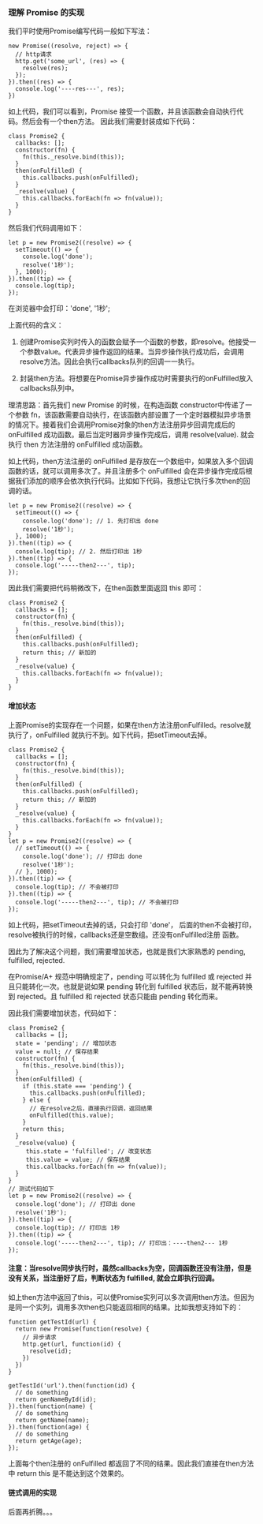 
### 理解 Promise 的实现

我们平时使用Promise编写代码一般如下写法：
```
new Promise((resolve, reject) => {
  // http请求
  http.get('some_url', (res) => {
    resolve(res);
  });
}).then((res) => {
  console.log('----res---', res);
})
```
如上代码，我们可以看到，Promise 接受一个函数，并且该函数会自动执行代码。然后会有一个then方法。
因此我们需要封装成如下代码：
```
class Promise2 {
  callbacks: [];
  constructor(fn) {
    fn(this._resolve.bind(this));
  }
  then(onFulfilled) {
    this.callbacks.push(onFulfilled);
  }
  _resolve(value) {
    this.callbacks.forEach(fn => fn(value));
  }
}
```
然后我们代码调用如下：
```
let p = new Promise2((resolve) => {
  setTimeout(() => {
    console.log('done');
    resolve('1秒');
  }, 1000);
}).then((tip) => {
  console.log(tip);
});
```
在浏览器中会打印：'done', '1秒';

上面代码的含义：

  1. 创建Promise实列时传入的函数会赋予一个函数的参数，即resolve。他接受一个参数value。代表异步操作返回的结果。当异步操作执行成功后，会调用resolve方法。因此会执行callbacks队列的回调一一执行。

  2. 封装then方法。将想要在Promise异步操作成功时需要执行的onFulfilled放入callbacks队列中。

理清思路：首先我们 new Promise 的时候，在构造函数 constructor中传递了一个参数 fn，该函数需要自动执行，在该函数内部设置了一个定时器模拟异步场景的情况下。接着我们会调用Promise对象的then方法注册异步回调完成后的 onFulfilled 成功函数。最后当定时器异步操作完成后，调用 resolve(value).
就会执行 then 方法注册的 onFulfilled 成功函数。

如上代码，then方法注册的 onFulfilled 是存放在一个数组中，如果放入多个回调函数的话，就可以调用多次了。并且注册多个 onFulfilled 会在异步操作完成后根据我们添加的顺序会依次执行代码。比如如下代码，我想让它执行多次then的回调的话。
```
let p = new Promise2((resolve) => {
  setTimeout(() => {
    console.log('done'); // 1. 先打印出 done
    resolve('1秒');
  }, 1000);
}).then((tip) => {
  console.log(tip); // 2. 然后打印出 1秒
}).then((tip) => {
  console.log('-----then2---', tip); 
});
```
因此我们需要把代码稍微改下，在then函数里面返回 this 即可：
```
class Promise2 {
  callbacks = [];
  constructor(fn) {
    fn(this._resolve.bind(this));
  }
  then(onFulfilled) {
    this.callbacks.push(onFulfilled);
    return this; // 新加的
  }
  _resolve(value) {
    this.callbacks.forEach(fn => fn(value));
  }
}
```
#### 增加状态

上面Promise的实现存在一个问题，如果在then方法注册onFulfilled。resolve就执行了，onFulfilled 就执行不到。如下代码，把setTimeout去掉。
```
class Promise2 {
  callbacks = [];
  constructor(fn) {
    fn(this._resolve.bind(this));
  }
  then(onFulfilled) {
    this.callbacks.push(onFulfilled);
    return this; // 新加的
  }
  _resolve(value) {
    this.callbacks.forEach(fn => fn(value));
  }
}
let p = new Promise2((resolve) => {
  // setTimeout(() => {
    console.log('done'); // 打印出 done
    resolve('1秒');
  // }, 1000);
}).then((tip) => {
  console.log(tip); // 不会被打印
}).then((tip) => {
  console.log('-----then2---', tip); // 不会被打印
});
```
如上代码，把setTimeout去掉的话，只会打印 'done'， 后面的then不会被打印，resolve被执行的时候，callbacks还是空数组。还没有onFulfilled注册
函数。

因此为了解决这个问题，我们需要增加状态，也就是我们大家熟悉的 pending, fulfilled, rejected.

在Promise/A+ 规范中明确规定了，pending 可以转化为 fulfilled 或 rejected 并且只能转化一次。也就是说如果 pending 转化到 fulfilled 状态后，就不能再转换到 rejected。且 fulfilled 和 rejected 状态只能由 pending 转化而来。

因此我们需要增加状态，代码如下：
```
class Promise2 {
  callbacks = [];
  state = 'pending'; // 增加状态
  value = null; // 保存结果
  constructor(fn) {
    fn(this._resolve.bind(this));
  }
  then(onFulfilled) {
    if (this.state === 'pending') {
      this.callbacks.push(onFulfilled);
    } else {
      // 在resolve之后，直接执行回调，返回结果
      onFulfilled(this.value);
    }
    return this;
  }
  _resolve(value) {
     this.state = 'fulfilled'; // 改变状态
     this.value = value; // 保存结果
     this.callbacks.forEach(fn => fn(value));
  }
}
// 测试代码如下
let p = new Promise2((resolve) => {
  console.log('done'); // 打印出 done
  resolve('1秒');
}).then((tip) => {
  console.log(tip); // 打印出 1秒
}).then((tip) => {
  console.log('-----then2---', tip); // 打印出：----then2--- 1秒
});
```
#### 注意：当resolve同步执行时，虽然callbacks为空，回调函数还没有注册，但是没有关系，当注册好了后，判断状态为 fulfilled, 就会立即执行回调。

如上then方法中返回了this，可以使Promise实列可以多次调用then方法。但因为是同一个实列，调用多次then也只能返回相同的结果。比如我想支持如下的：
```
function getTestId(url) {
  return new Promise(function(resolve) {
    // 异步请求
    http.get(url, function(id) {
      resolve(id);
    })
  })
}

getTestId('url').then(function(id) {
  // do something
  return genNameById(id);
}).then(function(name) {
  // do something
  return getName(name);
}).then(function(age) {
  // do something
  return getAge(age);
});
```
上面每个then注册的 onFulfilled 都返回了不同的结果。因此我们直接在then方法中 return this 是不能达到这个效果的。

#### 链式调用的实现

后面再折腾。。。